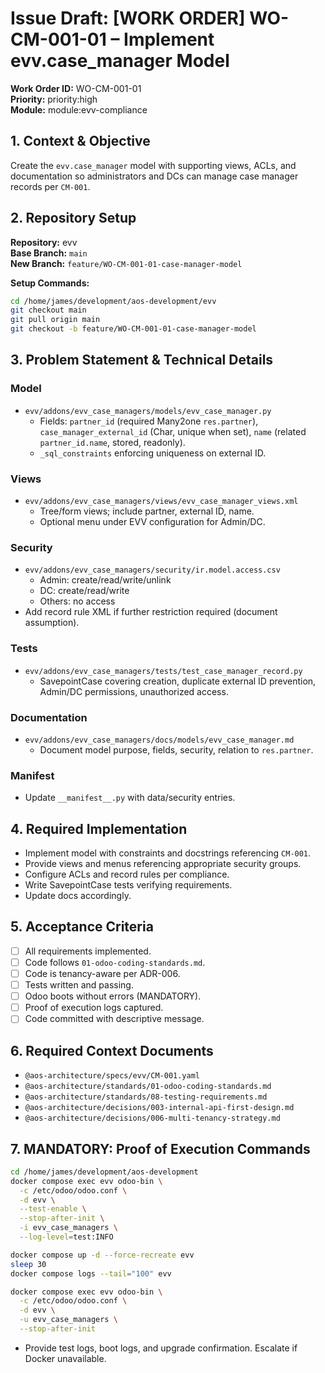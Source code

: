 # Issue Draft: [WORK ORDER] WO-CM-001-01 – Implement evv.case_manager Model

**Work Order ID:** WO-CM-001-01  
**Priority:** priority:high  
**Module:** module:evv-compliance

## 1. Context & Objective

Create the `evv.case_manager` model with supporting views, ACLs, and documentation so administrators and DCs can manage case manager records per `CM-001`.

## 2. Repository Setup

**Repository:** evv  
**Base Branch:** `main`  
**New Branch:** `feature/WO-CM-001-01-case-manager-model`

**Setup Commands:**
```bash
cd /home/james/development/aos-development/evv
git checkout main
git pull origin main
git checkout -b feature/WO-CM-001-01-case-manager-model
```

## 3. Problem Statement & Technical Details

### Model
- `evv/addons/evv_case_managers/models/evv_case_manager.py`
  - Fields: `partner_id` (required Many2one `res.partner`), `case_manager_external_id` (Char, unique when set), `name` (related `partner_id.name`, stored, readonly).
  - `_sql_constraints` enforcing uniqueness on external ID.

### Views
- `evv/addons/evv_case_managers/views/evv_case_manager_views.xml`
  - Tree/form views; include partner, external ID, name.
  - Optional menu under EVV configuration for Admin/DC.

### Security
- `evv/addons/evv_case_managers/security/ir.model.access.csv`
  - Admin: create/read/write/unlink
  - DC: create/read/write
  - Others: no access
- Add record rule XML if further restriction required (document assumption).

### Tests
- `evv/addons/evv_case_managers/tests/test_case_manager_record.py`
  - SavepointCase covering creation, duplicate external ID prevention, Admin/DC permissions, unauthorized access.

### Documentation
- `evv/addons/evv_case_managers/docs/models/evv_case_manager.md`
  - Document model purpose, fields, security, relation to `res.partner`.

### Manifest
- Update `__manifest__.py` with data/security entries.

## 4. Required Implementation

- Implement model with constraints and docstrings referencing `CM-001`.
- Provide views and menus referencing appropriate security groups.
- Configure ACLs and record rules per compliance.
- Write SavepointCase tests verifying requirements.
- Update docs accordingly.

## 5. Acceptance Criteria

- [ ] All requirements implemented.  
- [ ] Code follows `01-odoo-coding-standards.md`.  
- [ ] Code is tenancy-aware per ADR-006.  
- [ ] Tests written and passing.  
- [ ] Odoo boots without errors (MANDATORY).  
- [ ] Proof of execution logs captured.  
- [ ] Code committed with descriptive message.

## 6. Required Context Documents

- `@aos-architecture/specs/evv/CM-001.yaml`
- `@aos-architecture/standards/01-odoo-coding-standards.md`
- `@aos-architecture/standards/08-testing-requirements.md`
- `@aos-architecture/decisions/003-internal-api-first-design.md`
- `@aos-architecture/decisions/006-multi-tenancy-strategy.md`

## 7. MANDATORY: Proof of Execution Commands

```bash
cd /home/james/development/aos-development
docker compose exec evv odoo-bin \
  -c /etc/odoo/odoo.conf \
  -d evv \
  --test-enable \
  --stop-after-init \
  -i evv_case_managers \
  --log-level=test:INFO

docker compose up -d --force-recreate evv
sleep 30
docker compose logs --tail="100" evv

docker compose exec evv odoo-bin \
  -c /etc/odoo/odoo.conf \
  -d evv \
  -u evv_case_managers \
  --stop-after-init
```

- Provide test logs, boot logs, and upgrade confirmation. Escalate if Docker unavailable.


